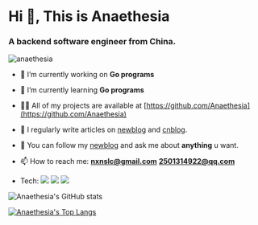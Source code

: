 <h1 align="left">Hi 👋, This is Anaethesia</h1>
<h3 align="left">A backend software engineer from China.</h3>

<p align="left"> <img src="https://komarev.com/ghpvc/?username=anaethesia&label=Profile%20views&color=0e75b6&style=flat" alt="anaethesia" /> </p>

- 🔭 I’m currently working on **Go programs**

- 🌱 I’m currently learning **Go programs**

- 👨‍💻 All of my projects are available at [https://github.com/Anaethesia](https://github.com/Anaethesia)

- 📝 I regularly write articles on [newblog](https://anaethesia.github.io) and [cnblog](https://www.cnblogs.com/nxnslc-blog/).

- 💬 You can follow my [newblog](https://anaethesia.github.io)  and ask me about **anything** u want.

- 📫 How to reach me: **nxnslc@gmail.com** **2501314922@qq.com**
- Tech: <img src="https://img.shields.io/badge/Go-00ADD8?style=for-the-badge&logo=go&logoColor=white" /> 
        <img src="https://img.shields.io/badge/Python-FFD43B?style=for-the-badge&logo=python&logoColor=darkgreen" /> 
        <img src="https://img.shields.io/badge/C%2B%2B-00599C?style=for-the-badge&logo=c%2B%2B&logoColor=white" /> 

![Anaethesia's GitHub stats](https://github-readme-stats.vercel.app/api?username=Anaethesia&count_private=true&show_icons=true&theme=radical)


 [![Anaethesia's Top Langs](https://github-readme-stats.vercel.app/api/top-langs/?username=Anaethesia&layout=compact&hide=html)](https://github.com/Anaethesia)

